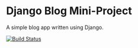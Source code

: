 # Django Blog Mini-Project

A simple blog app written using Django.

[![Build Status](https://travis-ci.org/raven749/django-blog.svg?branch=master)](https://travis-ci.org/raven749/django-blog)
